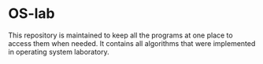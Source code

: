# OS-lab
This repository is maintained to keep all the programs at one place to access them when needed.
It contains all algorithms that were implemented in operating system laboratory.
